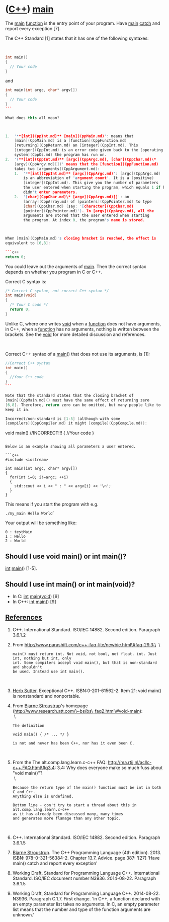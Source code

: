 # ([C++](Cpp.md)) [main](CppMain.md)

The [main](CppMain.md) [function](CppFunction.md) is the entry point
of your program. Have [main](CppMain.md) [catch](CppCatch.md) and
report every exception [7].

The C++ Standard [1] states that it has one of the following syntaxes:

 
```c++
int main() 
{ 
  // Your code
}
```

and

```c++
int main(int argc, char* argv[]) 
{ 
  // Your code
}
``` 

What does this all mean?

 

1.  '**[int](CppInt.md)** [main](CppMain.md)': means that
    [main](CppMain.md) is a [function](CppFunction.md)
    [returning](CppReturn.md) an [integer](CppInt.md). This
    [integer](CppInt.md) is an error code given back to the [operating
    system](CppOs.md) the program has run on.
2.  '(**[int](CppInt.md)** [argc](CppArgc.md), [char](CppChar.md)\*
    [argv](CppArgv.md)[])' means that the [function](CppFunction.md)
    takes two [arguments](CppArgument.md):
    1.  '**[int](CppInt.md)** [argc](CppArgc.md)': [argc](CppArgc.md)
        is an abbreviation of 'argument count'. It is a (positive)
        [integer](CppInt.md). This give you the number of parameters
        the user entered when starting the program, which equals 1 if he
        didn't enter parameters.
    2.  '[char](CppChar.md)\* [argv](CppArgv.md)[]': an
        [array](CppArray.md) of [pointers](CppPointer.md) to type
        [char](CppChar.md) (say: '[character](CppChar.md)
        [pointer](CppPointer.md)'). In [argv](CppArgv.md), all the
        arguments are stored that the user entered when starting
        the program. At index 0, the program's name is stored.

 

When [main](CppMain.md)'s closing bracket is reached, the effect is
equivalent to [6,8]:

```c++
return 0;
```

You could leave out the arguments of [main](CppMain.md). Then the
correct syntax depends on whether you program in C or C++.


Correct C syntax is:

```c++
/* Correct C syntax, not correct C++ syntax */
int main(void)
{
  /* Your C code */
  return 0;
}
```

Unlike C, where one writes [void](CppVoid.md) when a
[function](CppFunction.md) does not have arguments, in C++, when a
[function](CppFunction.md) has no arguments, nothing is written between
the brackets. See the [void](CppVoid.md) for more detailed discussion
and references.

 

Correct C++ syntax of a [main](CppMain.md)() that does not use its
arguments, is [1]:

```c++
//Correct C++ syntax
int main()
{
  //Your C++ code
}
``` 

Note that the standard states that the closing bracket of
[main](CppMain.md)() must have the same effect of returning zero
[6,8]. Therefore, return zero can be omitted, but many people like to
keep it in.

Incorrect/non-standard is [1-5] (although with some
[compilers](CppCompiler.md) it might [compile](CppCompile.md)):

```
void main() //INCORRECT!!!
{
  //Your code
}
```

Below is an example showing all parameters a user entered.

```c++
#include <iostream>

int main(int argc, char* argv[])
{
  for(int i=0; i!=argc; ++i)
  {
    std::cout << i << " : " << argv[i] << '\n';
  }
}
```

This means if you start the program with e.g.

```
./my_main Hello World`
```

Your output will be something like:

```
0 : testMain
1 : Hello
2 : World
```

## Should I use void main() or int main()?

[int](CppInt.md) [main](CppMain.md)() [1-5].

## Should I use int main() or int main(void)?

 * In C: [int](CppInt.md) [main](CppMain.md)([void](CppVoid.md)) [9]
 * In C++: [int](CppInt.md) [main](CppMain.md)() [9]

## [References](CppReferences.md)

1.  C++. International Standard. ISO/IEC 14882. Second edition.
    Paragraph 3.6.1.2
2.  From http://www.parashift.com/c++-faq-lite/newbie.html\#faq-29.3:\
     \
      ```
      main() must return int. Not void, not bool, not float. int. Just int, nothing but int, only
      int. Some compilers accept void main(), but that is non-standard and shouldn't
      be used. Instead use int main().
      ```
     
3.  [Herb Sutter](CppHerbSutter.md). Exceptional C++.
    ISBN:0-201-61562-2. Item 21: void main() is nonstandard
    and nonportable.
4.  From [Bjarne Stroustrup](CppBjarneStroustrup.md)'s homepage
    (http://www.research.att.com/\~bs/bs\_faq2.html\#void-main):\
     \
      ```
      The definition

      void main() { /* ... */ }

      is not and never has been C++, nor has it even been C.
      ```

     
5.  From the The alt.comp.lang.learn.c-c++ FAQ:
    http://ma.rtij.nl/acllc-c++.FAQ.html\#q3.4: 3.4: Why does everyone
    make so much fuss about "void main()"?\
     \
      ```
      Because the return type of the main() function must be int in both C and C++. 
      Anything else is undefined. 

      Bottom line - don't try to start a thread about this in alt.comp.lang.learn.c-c++ 
      as it has already been discussed many, many times 
      and generates more flamage than any other topic.
      ```

     
6.  C++. International Standard. ISO/IEC 14882. Second edition.
    Paragraph 3.6.1.5
7.  [Bjarne Stroustrup](CppBjarneStroustrup.md). The C++ Programming
    Language (4th edition). 2013. ISBN: 978-0-321-56384-2. Chapter 13.7.
    Advice. page 387: '[27] 'Have main() catch and report every
    exception'
8.  Working Draft, Standard for Programming Language C++.
    International Standard. ISO/IEC document number N3936. 2014-08-22.
    Paragraph 3.6.1.5
9.  Working Draft, Standard for Programming Language C++.
    2014-08-22. N3936. Paragraph C.1.7. First change. 'In C++, a
    function declared with an empty parameter list takes no arguments.
    In C, an empty parameter list means that the number and type of the
    function arguments are unknown.'
